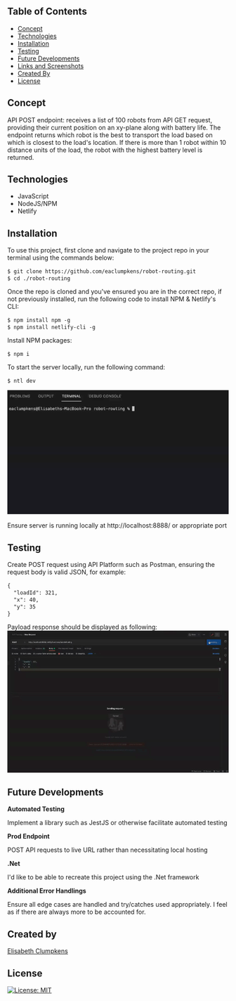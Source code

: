 ## Table of Contents

- [Concept](#concept)
- [Technologies](#technologies)
- [Installation](#installation)
- [Testing](#testing)
- [Future Developments](#future-developments)
- [Links and Screenshots](#links-and-screenshots)
- [Created By](#created-by)
- [License](#license)

## Concept

API POST endpoint: receives a list of 100 robots from API GET request, providing their current position on an xy-plane along with battery life. The endpoint returns which robot is the best to transport the load based on which is closest to the load's location. If there is more than 1 robot within 10 distance units of the load, the robot with the highest battery level is returned.

## Technologies

- JavaScript
- NodeJS/NPM
- Netlify

## Installation

To use this project, first clone and navigate to the project repo in your terminal using the commands below:

```
$ git clone https://github.com/eaclumpkens/robot-routing.git
$ cd ./robot-routing
```

Once the repo is cloned and you've ensured you are in the correct repo, if not previously installed, run the following code to install NPM & Netlify's CLI:

```
$ npm install npm -g
$ npm install netlify-cli -g
```

Install NPM packages:

```
$ npm i
```

To start the server locally, run the following command:

```
$ ntl dev
```

![Run Locally](media/localhost.gif)

Ensure server is running locally at http://localhost:8888/ or appropriate port


## Testing

Create POST request using API Platform such as Postman, ensuring the request body is valid JSON, for example:

```
{
  "loadId": 321,
  "x": 40,
  "y": 35
}

```

Payload response should be displayed as following: 
![Postman](media/postman.gif)

## Future Developments

**Automated Testing**

Implement a library such as JestJS or otherwise facilitate automated testing

**Prod Endpoint**

POST API requests to live URL rather than necessitating local hosting

**.Net**

I'd like to be able to recreate this project using the .Net framework

**Additional Error Handlings**

Ensure all edge cases are handled and try/catches used appropriately. I feel as if there are always more to be accounted for.


## Created by

[Elisabeth Clumpkens](mailto:eaclumpkens@gmail.com)

## License

[![License: MIT](https://img.shields.io/badge/License-MIT-yellow.svg)](https://opensource.org/licenses/MIT)
